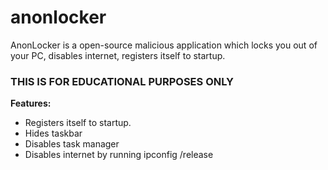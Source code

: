 # anonlocker
AnonLocker is a open-source malicious application which locks you out of your PC, disables internet, registers itself to startup. 

### THIS IS FOR EDUCATIONAL PURPOSES ONLY ###


**Features:**

* Registers itself to startup.
* Hides taskbar
* Disables task manager
* Disables internet by running ipconfig /release
